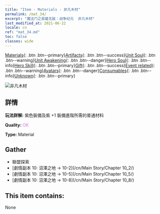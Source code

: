 ```yaml
---
title: "Item - Materials - 非凡木材"
permalink: /mat_34/
excerpt: "魔法门之英雄无敌：战争纪元  非凡木材"
last_modified_at: 2021-06-22
locale: cn
ref: "mat_34.md"
toc: false
classes: wide
---
```

 [Materials](/ItemsCN/){: .btn .btn--primary}[Artifacts](/ItemsCN/Artifacts/){: .btn .btn--success}[Unit Soul](/ItemsCN/UnitSoul/){: .btn .btn--warning}[Unit Awakening](/ItemsCN/UnitAwakening/){: .btn .btn--danger}[Hero Soul](/ItemsCN/HeroSoul/){: .btn .btn--info}[Hero Skill](/ItemsCN/HeroSkill/){: .btn .btn--primary}[Gift](/ItemsCN/Gift/){: .btn .btn--success}[Event related](/ItemsCN/Events/){: .btn .btn--warning}[Avatars](/ItemsCN/Avatars/){: .btn .btn--danger}[Consumables](/ItemsCN/Consumables/){: .btn .btn--info}[Unknown](/ItemsCN/Unknown/){: .btn .btn--primary}

 ![非凡木材](/images/t/i_cailiao_mucai2.png)

## 詳情
 **玩法詳解:** 紫色裝備及紫 +1 裝備進階所需的普通材料

 **Quality:** <span style="color: #DA70D6">OK</span>

 **Type:** Material

## Gather

*    聯盟探索 
*    [劇情副本 10: 沼澤之地 -> 10-2](/cn/Main Story/Chapter 10_2/) 
*    [劇情副本 10: 沼澤之地 -> 10-5](/cn/Main Story/Chapter 10_5/) 
*    [劇情副本 10: 沼澤之地 -> 10-8](/cn/Main Story/Chapter 10_8/) 

## This item contains:

  None

